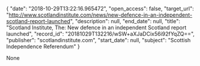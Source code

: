 {
  "date": "2018-10-29T13:22:16.965472", 
  "open_access": false, 
  "target_url": "http://www.scotlandinstitute.com/news/new-defence-in-an-independent-scotland-report-launched", 
  "description": null, 
  "end_date": null, 
  "title": "Scotland Institute, The: New defence in an independent Scotland report launched", 
  "record_id": "20181029T132216/wSW+aXJaDCix56i92fYqZQ==", 
  "publisher": "scotlandinstitute.com", 
  "start_date": null, 
  "subject": "Scottish Independence Referendum"
}

None